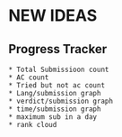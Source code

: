﻿NEW IDEAS
==============

## Progress Tracker
    * Total Submissioon count
    * AC count
    * Tried but not ac count
    * Lang/submission graph
    * verdict/submission graph
    * time/submission graph
    * maximum sub in a day
    * rank cloud   
   
  

